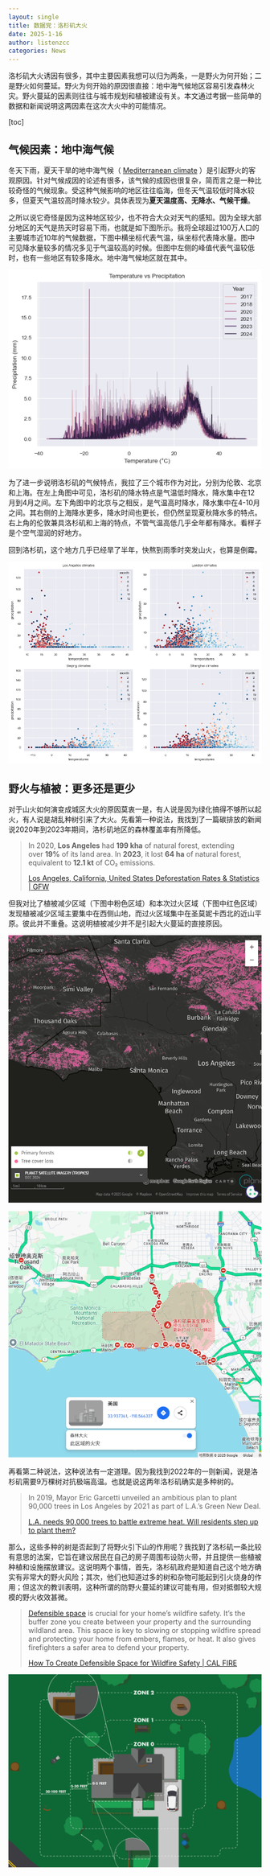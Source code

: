 ```yaml
---
layout: single
title: 数据党：洛杉矶大火
date: 2025-1-16
author: listenzcc
categories: News
---
```


洛杉矶大火诱因有很多，其中主要因素我想可以归为两条，一是野火为何开始；二是野火如何蔓延。野火为何开始的原因很直接：地中海气候地区容易引发森林火灾。野火蔓延的因素则往往与城市规划和植被建设有关。本文通过考据一些简单的数据和新闻说明这两因素在这次大火中的可能情况。

[toc]

## 气候因素：地中海气候

冬天下雨，夏天干旱的地中海气候（
[Mediterranean climate](https://en.wikipedia.org/wiki/Mediterranean_climate)
）是引起野火的客观原因。针对气候成因的论述有很多，该气候的成因也很复杂，简而言之是一种比较奇怪的气候现象。受这种气候影响的地区往往临海，但冬天气温较低时降水较多，但夏天气温较高时降水较少。具体表现为**夏天温度高、无降水、气候干燥**。

之所以说它奇怪是因为这种地区较少，也不符合大众对天气的感知。因为全球大部分地区的天气是热天时容易下雨，也就是如下图所示。我将全球超过100万人口的主要城市近10年的气候数据，下图中横坐标代表气温，纵坐标代表降水量。图中可见降水量较多的情况多见于气温较高的时候。但图中左侧的峰值代表气温较低时，也有一些地区有较多降水。地中海气候地区就在其中。

![image.png](/assets/%E6%95%B0%E6%8D%AE%E5%85%9A%EF%BC%9A%E6%B4%9B%E6%9D%89%E7%9F%B6%E5%A4%A7%E7%81%AB%2017ddc9c7091480538ed4f1c5bf2bdd38/image.png)

为了进一步说明洛杉矶的气候特点，我拉了三个城市作为对比，分别为伦敦、北京和上海。在左上角图中可见，洛杉矶的降水特点是气温低时降水，降水集中在12月到4月之间。左下角图中的北京与之相反，是气温高时降水，降水集中在4-10月之间。其右侧的上海降水更多，降水时间也更长，但仍然呈现夏秋降水多的特点。右上角的伦敦兼具洛杉矶和上海的特点，不管气温高低几乎全年都有降水。看样子是个空气湿润的好地方。

回到洛杉矶，这个地方几乎已经旱了半年，快熬到雨季时突发山火，也算是倒霉。

![image.png](/assets/%E6%95%B0%E6%8D%AE%E5%85%9A%EF%BC%9A%E6%B4%9B%E6%9D%89%E7%9F%B6%E5%A4%A7%E7%81%AB%2017ddc9c7091480538ed4f1c5bf2bdd38/image%201.png)

## 野火与植被：更多还是更少

对于山火如何演变成城区大火的原因莫衷一是，有人说是因为绿化搞得不够所以起火，有人说是胡乱种树引来了大火。先看第一种说法，我找到了一篇碳排放的新闻说2020年到2023年期间，洛杉矶地区的森林覆盖率有所降低。

> In 2020, **Los Angeles** had **199 kha** of natural forest, extending over **19%** of its land area. In **2023**, it lost **64 ha** of natural forest, equivalent to **12.1 kt** of CO₂ emissions.
>
> [Los Angeles, California, United States Deforestation Rates & Statistics | GFW](https://www.globalforestwatch.org/dashboards/country/USA/5/19/?category=forest-change)

但我对比了植被减少区域（下图中粉色区域）和本次过火区域（下图中红色区域）发现植被减少区域主要集中在西侧山地，而过火区域集中在圣莫妮卡西北的近山平原。彼此并不重叠。这说明植被减少并不是引起大火蔓延的直接原因。

![tree-cover-loss.png](/assets/%E6%95%B0%E6%8D%AE%E5%85%9A%EF%BC%9A%E6%B4%9B%E6%9D%89%E7%9F%B6%E5%A4%A7%E7%81%AB%2017ddc9c7091480538ed4f1c5bf2bdd38/tree-cover-loss.png)

![Snipaste_2025-01-16_15-54-25.png](/assets/%E6%95%B0%E6%8D%AE%E5%85%9A%EF%BC%9A%E6%B4%9B%E6%9D%89%E7%9F%B6%E5%A4%A7%E7%81%AB%2017ddc9c7091480538ed4f1c5bf2bdd38/Snipaste_2025-01-16_15-54-25.png)

再看第二种说法，这种说法有一定道理。因为我找到2022年的一则新闻，说是洛杉矶需要9万棵树对抗极端高温。也就是说这两年洛杉矶确实是多种树的。

> In 2019, Mayor Eric Garcetti unveiled an ambitious plan to plant 90,000 trees in Los Angeles by 2021 as part of L.A.’s Green New Deal.
>
> [L.A. needs 90,000 trees to battle extreme heat. Will residents step up to plant them?](https://www.latimes.com/environment/story/2022-06-21/l-a-wants-to-plant-90-000-trees-but-it-needs-your-help)

那么，这些多种的树是否起到了将野火引下山的作用呢？我找到了洛杉矶一条比较有意思的法案，它旨在建议居民在自己的房子周围布设防火带，并且提供一些植被种植和设施摆放建议。这说明两个事情，首先，洛杉矶政府是知道自己这个地方确实有非常大的野火风险；其次，他们也知道过多的树和杂物可能起到引火烧身的作用；但这次的教训表明，这种所谓的防野火蔓延的建议可能有用，但对抵御较大规模的野火收效甚微。

> [Defensible space](https://readyforwildfire.org/wp-content/uploads/2024/03/calfire-store-signage-flyer.pdf) is crucial for your home’s wildfire safety. It’s the buffer zone you create between your property and the surrounding wildland area. This space is key to slowing or stopping wildfire spread and protecting your home from embers, flames, or heat. It also gives firefighters a safer area to defend your property.
>
> [How To Create Defensible Space for Wildfire Safety | CAL FIRE](https://readyforwildfire.org/prepare-for-wildfire/defensible-space/)

![image.png](/assets/%E6%95%B0%E6%8D%AE%E5%85%9A%EF%BC%9A%E6%B4%9B%E6%9D%89%E7%9F%B6%E5%A4%A7%E7%81%AB%2017ddc9c7091480538ed4f1c5bf2bdd38/image%202.png)